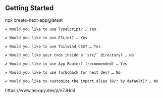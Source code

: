## Getting Started

npx create-next-app@latest <project name>

    ✔ Would you like to use TypeScript? … Yes
	
    ✔ Would you like to use ESLint? … Yes
	
    ✔ Would you like to use Tailwind CSS? … Yes
	
    ✔ Would you like your code inside a `src/` directory? … No
	
    ✔ Would you like to use App Router? (recommended) … Yes
	
    ✔ Would you like to use Turbopack for next dev? … No
	
    ✔ Would you like to customize the import alias (@/* by default)? … No
	
<reference>
https://www.heropy.dev/p/n7JHmI

